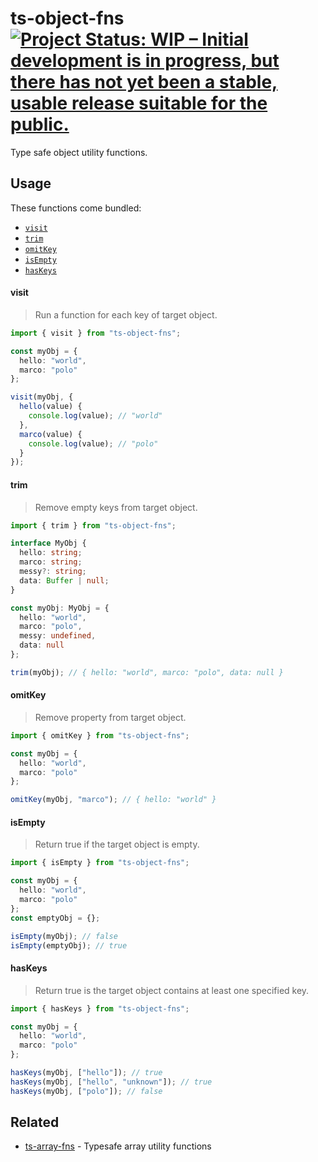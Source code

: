 # ts-object-fns [![Project Status: WIP – Initial development is in progress, but there has not yet been a stable, usable release suitable for the public.](https://www.repostatus.org/badges/latest/wip.svg)](https://www.repostatus.org/#wip)

Type safe object utility functions.

## Usage

These functions come bundled:

- [`visit`](#visit)
- [`trim`](#trim)
- [`omitKey`](#omitkey)
- [`isEmpty`](#isempty)
- [`hasKeys`](#haskeys)

#### visit

> Run a function for each key of target object.

```typescript
import { visit } from "ts-object-fns";

const myObj = {
  hello: "world",
  marco: "polo"
};

visit(myObj, {
  hello(value) {
    console.log(value); // "world"
  },
  marco(value) {
    console.log(value); // "polo"
  }
});
```

#### trim

> Remove empty keys from target object.

```typescript
import { trim } from "ts-object-fns";

interface MyObj {
  hello: string;
  marco: string;
  messy?: string;
  data: Buffer | null;
}

const myObj: MyObj = {
  hello: "world",
  marco: "polo",
  messy: undefined,
  data: null
};

trim(myObj); // { hello: "world", marco: "polo", data: null }
```

#### omitKey

> Remove property from target object.

```typescript
import { omitKey } from "ts-object-fns";

const myObj = {
  hello: "world",
  marco: "polo"
};

omitKey(myObj, "marco"); // { hello: "world" }
```

#### isEmpty

> Return true if the target object is empty.

```typescript
import { isEmpty } from "ts-object-fns";

const myObj = {
  hello: "world",
  marco: "polo"
};
const emptyObj = {};

isEmpty(myObj); // false
isEmpty(emptyObj); // true
```

#### hasKeys

> Return true is the target object contains at least one specified key.

```typescript
import { hasKeys } from "ts-object-fns";

const myObj = {
  hello: "world",
  marco: "polo"
};

hasKeys(myObj, ["hello"]); // true
hasKeys(myObj, ["hello", "unknown"]); // true
hasKeys(myObj, ["polo"]); // false
```

## Related

- [ts-array-fns](https://github.com/thomasraydeniscool/ts-array-fns) - Typesafe array utility functions

